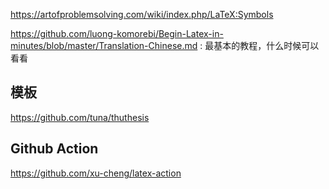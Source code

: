 https://artofproblemsolving.com/wiki/index.php/LaTeX:Symbols

https://github.com/luong-komorebi/Begin-Latex-in-minutes/blob/master/Translation-Chinese.md : 最基本的教程，什么时候可以看看


## 模板
https://github.com/tuna/thuthesis

## Github Action
https://github.com/xu-cheng/latex-action
